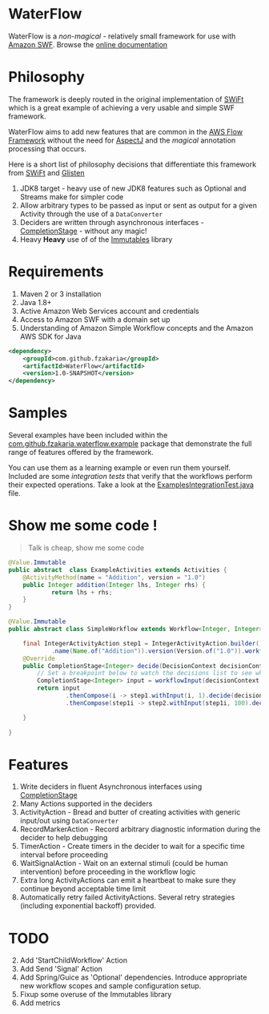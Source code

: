 # WaterFlow

WaterFlow is a *non-magical* - relatively small framework for use with [Amazon SWF](https://aws.amazon.com/swf/).
Browse the [online documentation](http://fzakaria.github.io/WaterFlow/ )

# Philosophy

The framework is deeply routed in the original implementation of [SWiFt](https://bitbucket.org/clarioanalytics/services-swift)
which is a great example of achieving a very usable and simple SWF framework.

WaterFlow aims to add new features that are common in the [AWS Flow Framework](https://aws.amazon.com/swf/details/flow/)
without the need for [AspectJ](https://eclipse.org/aspectj/) and the *magical* annotation processing that occurs.

Here is a short list of philosophy decisions that differentiate this framework from [SWiFt](https://bitbucket.org/clarioanalytics/services-swift)
and [Glisten](https://github.com/Netflix/glisten/)

1. JDK8 target - heavy use of new JDK8 features such as Optional and Streams make for simpler code
2. Allow arbitrary types to be passed as input or sent as output for a given Activity through the use of a `DataConverter`
3. Deciders are written through asynchronous interfaces - [CompletionStage](https://docs.oracle.com/javase/8/docs/api/java/util/concurrent/CompletionStage.html) - without any magic!
4. Heavy **Heavy** use of of the [Immutables](https://immutables.github.io/) library


# Requirements

1. Maven 2 or 3 installation
2. Java 1.8+
3. Active Amazon Web Services account and credentials
4. Access to Amazon SWF with a domain set up
5. Understanding of Amazon Simple Workflow concepts and the Amazon AWS SDK for Java

```xml
<dependency>
    <groupId>com.github.fzakaria</groupId>
    <artifactId>WaterFlow</artifactId>
    <version>1.0-SNAPSHOT</version>
</dependency>
```

# Samples

Several examples have been included within the [com.github.fzakaria.waterflow.example](src/test/java/com/github/fzakaria/waterflow/example/) package that demonstrate the full
range of features offered by the framework.

You can use them as a learning example or even run them yourself.
Included are some *integration tests* that verify that the workflows perform their expected operations.
Take a look at the [ExamplesIntegrationTest.java](src/test/java/com/github/fzakaria/waterflow/example/ExamplesIntegrationTest.java) file.

# Show me some code !
> Talk is cheap, show me some code

```java
@Value.Immutable
public abstract  class ExampleActivities extends Activities {
    @ActivityMethod(name = "Addition", version = "1.0")
    public Integer addition(Integer lhs, Integer rhs) {
            return lhs + rhs;
    }
}
```

```java
@Value.Immutable
public abstract class SimpleWorkflow extends Workflow<Integer, Integer> {

    final IntegerActivityAction step1 = IntegerActivityAction.builder().actionId(ActionId.of("step1"))
            .name(Name.of("Addition")).version(Version.of("1.0")).workflow(this).build();
    @Override
    public CompletionStage<Integer> decide(DecisionContext decisionContext) {
        // Set a breakpoint below to watch the decisions list to see what gets added on each call to Workflow.decide()
        CompletionStage<Integer> input = workflowInput(decisionContext.events());
        return input
                .thenCompose(i -> step1.withInput(i, 1).decide(decisionContext))
                .thenCompose(step1i -> step2.withInput(step1i, 100).decide(decisionContext));

    }
    
}
```

# Features

1. Write deciders in fluent Asynchronous interfaces using [CompletionStage](https://docs.oracle.com/javase/8/docs/api/java/util/concurrent/CompletionStage.html)
2. Many Actions supported in the deciders
  1. ActivityAction - Bread and butter of creating activities with generic input/out using `DataConverter`
  2. RecordMarkerAction - Record arbitrary diagnostic information during the decider to help debugging
  3. TimerAction - Create timers in the decider to wait for a specific time interval before proceeding
  4. WaitSignalAction - Wait on an external stimuli (could be human intervention) before proceeding in the workflow logic
3. Extra long ActivityActions can emit a heartbeat to make sure they continue beyond acceptable time limit
4. Automatically retry failed ActivityActions. Several retry strategies (including exponential backoff) provided.

# TODO

2. Add 'StartChildWorkflow' Action
3. Add Send 'Signal' Action
4. Add Spring/Guice as 'Optional' dependencies. Introduce appropriate new workflow scopes and sample configuration setup.
5. Fixup some overuse of the Immutables library
6. Add metrics
